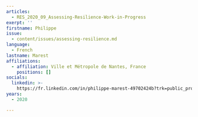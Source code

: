 ```yaml
---
articles:
  - RES_2020_09_Assessing-Resilience-Work-in-Progress
exerpt: ''
firstname: Philippe
issue:
  - content/issues/assessing-resilience.md
language:
  - French
lastname: Marest
affiliations:
  - affiliation: Ville et Métropole de Nantes, France
    positions: []
socials:
  linkedin: >-
    https://fr.linkedin.com/in/philippe-marest-49702424b?trk=public_profile_samename-profile
years:
  - 2020

---
```

